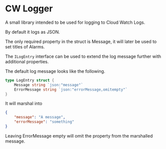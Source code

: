 # CW Logger

A small library intended to be used for logging to Cloud Watch Logs. 

By default it logs as JSON. 

The only required property in the struct is Message, it will later be used to set titles of Alarms. 

The `ILogEntry` interface can be used to extend the log message further with additional properties.

The default log message looks like the following.
```go
type LogEntry struct {
    Message string `json:"message"`
    ErrorMessage string `json:"errorMessage,omitempty"`
}
```

It will marshal into 
```json
{
    "message": "A message",
    "errorMessage": "something"
}
```

Leaving ErrorMessage empty will omit the property from the marshalled message.